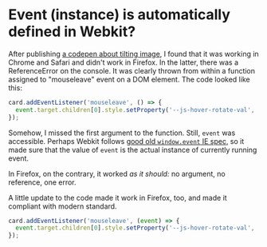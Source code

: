 # Event (instance) is automatically defined in Webkit?

After publishing [a codepen about tilting
image](https://codepen.io/rishatmuhametshin/pen/xYEEGa), I found
that it was working in Chrome and Safari and didn't work in
Firefox. In the latter, there was a ReferenceError on the
console. It was clearly thrown from within a function assigned to
"mouseleave" event on a DOM element. The code looked like this:

```javascript
card.addEventListener('mouseleave', () => {
  event.target.children[0].style.setProperty('--js-hover-rotate-val', '0deg');
});
```

Somehow, I missed the first argument to the function. Still,
`event` was accessible. Perhaps Webkit follows [good old
`window.event` IE
spec](https://developer.mozilla.org/en-US/docs/Web/API/Window/event),
so it made sure that the value of `event` is the actual instance
of currently running event.

In Firefox, on the contrary, it worked _as it should:_ no
argument, no reference, one error.

A little update to the code made it work in Firefox, too, and
made it compliant with modern standard.

```javascript
card.addEventListener('mouseleave', (event) => {
  event.target.children[0].style.setProperty('--js-hover-rotate-val', '0deg');
});
```
